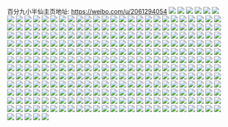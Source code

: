 百分九小半仙主页地址: https://weibo.com/u/2061294054 
![](https://wx4.sinaimg.cn/mw2000/7adcd9e6ly1h87dk1wax7j235s2dce82.jpg) 
![](https://wx4.sinaimg.cn/mw2000/7adcd9e6ly1h82umz6pxxj20u0140wlo.jpg) 
![](https://wx4.sinaimg.cn/mw2000/7adcd9e6ly1h82un09t10j20u0140n7v.jpg) 
![](https://wx4.sinaimg.cn/mw2000/7adcd9e6ly1h82umym2hyj20u0140gsr.jpg) 
![](https://wx4.sinaimg.cn/mw2000/7adcd9e6ly1h82un1339xj20u01407bn.jpg) 
![](https://wx4.sinaimg.cn/mw2000/7adcd9e6ly1h7qtykukd3j20u0140129.jpg) 
![](https://wx4.sinaimg.cn/mw2000/7adcd9e6ly1h7qtyzk6yxj20u0140k0u.jpg) 
![](https://wx4.sinaimg.cn/mw2000/7adcd9e6ly1h7qtyo5wxoj20u0190wpe.jpg) 
![](https://wx4.sinaimg.cn/mw2000/7adcd9e6ly1h7qtyrks7oj20u0140n5z.jpg) 
![](https://wx4.sinaimg.cn/mw2000/7adcd9e6ly1h7qtyvw4vyj20u0140wnx.jpg) 
![](https://wx4.sinaimg.cn/mw2000/7adcd9e6ly1h6z2ssq5moj21400u0q57.jpg) 
![](https://wx4.sinaimg.cn/mw2000/7adcd9e6ly1h6vq2t3la4j24002o0x6q.jpg) 
![](https://wx4.sinaimg.cn/mw2000/7adcd9e6ly1h6vq2utlsrj267x3hyu0y.jpg) 
![](https://wx4.sinaimg.cn/mw2000/7adcd9e6ly1h6vq2rwh4gj23402c0qmi.jpg) 
![](https://wx4.sinaimg.cn/mw2000/7adcd9e6ly1h6vq2xahb1j23402c0e84.jpg) 
![](https://wx4.sinaimg.cn/mw2000/7adcd9e6ly1h6vq2zzvmjj22io1w0x6q.jpg) 
![](https://wx4.sinaimg.cn/mw2000/7adcd9e6ly1h6vq322yimj222o340hdu.jpg) 
![](https://wx4.sinaimg.cn/mw2000/7adcd9e6ly1h6vq35h265j234033yu0y.jpg) 
![](https://wx4.sinaimg.cn/mw2000/7adcd9e6gy1h6sgyu21x8j235s2dcnen.jpg) 
![](https://wx4.sinaimg.cn/mw2000/7adcd9e6gy1h6sgyw7ndoj235s2dckjn.jpg) 
![](https://wx4.sinaimg.cn/mw2000/7adcd9e6gy1h6sgyzifduj24002o0qv7.jpg) 
![](https://wx4.sinaimg.cn/mw2000/7adcd9e6gy1h6sgz31asbj24002o0u0z.jpg) 
![](https://wx4.sinaimg.cn/mw2000/7adcd9e6gy1h6sgz5jpozj24002o0u0y.jpg) 
![](https://wx4.sinaimg.cn/mw2000/7adcd9e6gy1h6sgz92ep2j24002o0hdv.jpg) 
![](https://wx4.sinaimg.cn/mw2000/7adcd9e6gy1h6sgzdb3a6j24002o0tew.jpg) 
![](https://wx4.sinaimg.cn/mw2000/7adcd9e6gy1h6sgzgybx7j234022oqcd.jpg) 
![](https://wx4.sinaimg.cn/mw2000/7adcd9e6gy1h6sgzj028dj22dc35s4qr.jpg) 
![](https://wx4.sinaimg.cn/mw2000/7adcd9e6gy1h6sgzm4wovj24002o01l0.jpg) 
![](https://wx4.sinaimg.cn/mw2000/7adcd9e6gy1h6sgzp8zcnj24002o0x6r.jpg) 
![](https://wx4.sinaimg.cn/mw2000/7adcd9e6gy1h6r77ha36lj23344mox6t.jpg) 
![](https://wx4.sinaimg.cn/mw2000/7adcd9e6gy1h6r76z4cpzj21og2ioe81.jpg) 
![](https://wx4.sinaimg.cn/mw2000/7adcd9e6gy1h6r76vzz7kj22io1ogwmp.jpg) 
![](https://wx4.sinaimg.cn/mw2000/7adcd9e6gy1h6r77nlmuaj23344mo7wm.jpg) 
![](https://wx4.sinaimg.cn/mw2000/7adcd9e6gy1h6r778y3itj21og2ionpd.jpg) 
![](https://wx4.sinaimg.cn/mw2000/7adcd9e6gy1h6r77sofn8j24mo334b2d.jpg) 
![](https://wx4.sinaimg.cn/mw2000/7adcd9e6gy1h6r771k2grj21og2iohdt.jpg) 
![](https://wx4.sinaimg.cn/mw2000/7adcd9e6gy1h6r77ybtwnj24mo334nph.jpg) 
![](https://wx4.sinaimg.cn/mw2000/7adcd9e6gy1h6r7741xx3j22io1ogqv5.jpg) 
![](https://wx4.sinaimg.cn/mw2000/7adcd9e6gy1h6r7aai1o0j22io1ogx6p.jpg) 
![](https://wx4.sinaimg.cn/mw2000/7adcd9e6gy1h6r7ebjwxrj21og2io4qq.jpg) 
![](https://wx4.sinaimg.cn/mw2000/7adcd9e6gy1h6r5tgn0ypj23344mo7wp.jpg) 
![](https://wx4.sinaimg.cn/mw2000/7adcd9e6gy1h6r5tv0bj0j234022ou10.jpg) 
![](https://wx4.sinaimg.cn/mw2000/7adcd9e6gy1h6r5t5p4igj234022o79q.jpg) 
![](https://wx4.sinaimg.cn/mw2000/7adcd9e6gy1h6r5u71z10j222o340hdu.jpg) 
![](https://wx4.sinaimg.cn/mw2000/7adcd9e6gy1h6r5uekcwmj234022o7wi.jpg) 
![](https://wx4.sinaimg.cn/mw2000/7adcd9e6gy1h6r5to17n5j24mo334qv5.jpg) 
![](https://wx4.sinaimg.cn/mw2000/7adcd9e6gy1h6r5umehuaj22io1ogb2c.jpg) 
![](https://wx4.sinaimg.cn/mw2000/7adcd9e6gy1h6qrb88qdzj234022okjm.jpg) 
![](https://wx4.sinaimg.cn/mw2000/7adcd9e6gy1h6qrbbxdizj24mo3344qw.jpg) 
![](https://wx4.sinaimg.cn/mw2000/7adcd9e6gy1h6qrbfinssj24mo334kjr.jpg) 
![](https://wx4.sinaimg.cn/mw2000/7adcd9e6gy1h6qrb4e6imj24mo334b2b.jpg) 
![](https://wx4.sinaimg.cn/mw2000/7adcd9e6gy1h6qrbi8bcuj235s23vqq7.jpg) 
![](https://wx4.sinaimg.cn/mw2000/7adcd9e6gy1h6qrbjurcrj223v35saxy.jpg) 
![](https://wx4.sinaimg.cn/mw2000/7adcd9e6ly1h6jrh95gunj22dc35s7wi.jpg) 
![](https://wx4.sinaimg.cn/mw2000/7adcd9e6ly1h6jrh85f4ej24002o04m6.jpg) 
![](https://wx4.sinaimg.cn/mw2000/7adcd9e6ly1h6jrhbdkpjj22io1og7wi.jpg) 
![](https://wx4.sinaimg.cn/mw2000/7adcd9e6ly1h6jrhe35gsj235r23u1kx.jpg) 
![](https://wx4.sinaimg.cn/mw2000/7adcd9e6ly1h6jrhcacx7j23e829he81.jpg) 
![](https://wx4.sinaimg.cn/mw2000/7adcd9e6ly1h5nyci8xmsj21og2ioe81.jpg) 
![](https://wx4.sinaimg.cn/mw2000/7adcd9e6ly1h5nycdcdp4j222o340x6p.jpg) 
![](https://wx4.sinaimg.cn/mw2000/7adcd9e6gy1h5h1fsdkl0j21o82iob09.jpg) 
![](https://wx4.sinaimg.cn/mw2000/7adcd9e6gy1h5h1fuh7p3j21o62iohdt.jpg) 
![](https://wx4.sinaimg.cn/mw2000/7adcd9e6gy1h5h1fvs7t2j23344mo7wi.jpg) 
![](https://wx4.sinaimg.cn/mw2000/7adcd9e6gy1h5h1fx0lf5j21ng2ioazv.jpg) 
![](https://wx4.sinaimg.cn/mw2000/7adcd9e6gy1h5h1fy99mmj24mo3347wi.jpg) 
![](https://wx4.sinaimg.cn/mw2000/7adcd9e6ly1h5681l2frlj215o1rrqqk.jpg) 
![](https://wx4.sinaimg.cn/mw2000/7adcd9e6ly1h4ya66bgcfj22o03k0npe.jpg) 
![](https://wx4.sinaimg.cn/mw2000/7adcd9e6ly1h4n3ouhgbcj234022o4qq.jpg) 
![](https://wx4.sinaimg.cn/mw2000/7adcd9e6ly1h4n3ov97a9j234022oqv5.jpg) 
![](https://wx4.sinaimg.cn/mw2000/7adcd9e6ly1h4n3owhjrgj22gd1fjhdv.jpg) 
![](https://wx4.sinaimg.cn/mw2000/7adcd9e6ly1h4152sgu4cj21og2io1ky.jpg) 
![](https://wx4.sinaimg.cn/mw2000/7adcd9e6ly1h3krhbj8lwj21s02o07wj.jpg) 
![](https://wx4.sinaimg.cn/mw2000/7adcd9e6ly1h3krhej5h6j21s02o0e82.jpg) 
![](https://wx4.sinaimg.cn/mw2000/7adcd9e6ly1h3krhhptbhj20u0190k9l.jpg) 
![](https://wx4.sinaimg.cn/mw2000/7adcd9e6ly1h3krhfjgm5j22o01s0u0y.jpg) 
![](https://wx4.sinaimg.cn/mw2000/7adcd9e6ly1h3krhi5sixj20u01907g3.jpg) 
![](https://wx4.sinaimg.cn/mw2000/7adcd9e6ly1h3krhgpderj23e829hnpe.jpg) 
![](https://wx4.sinaimg.cn/mw2000/7adcd9e6ly1h3jpyhtsloj235s2dcqv6.jpg) 
![](https://wx4.sinaimg.cn/mw2000/7adcd9e6ly1h34rxivmngj222o340npd.jpg) 
![](https://wx4.sinaimg.cn/mw2000/7adcd9e6ly1h34rxhmx0zj24002o0npf.jpg) 
![](https://wx4.sinaimg.cn/mw2000/7adcd9e6ly1h34rxn9kf4j22o0400u10.jpg) 
![](https://wx4.sinaimg.cn/mw2000/7adcd9e6ly1h2v5dakh2jj21qz2c01fg.jpg) 
![](https://wx4.sinaimg.cn/mw2000/7adcd9e6ly1h2ql6ssxbfj22c0340b2c.jpg) 
![](https://wx4.sinaimg.cn/mw2000/7adcd9e6ly1h2ql6vrmy0j22dc35s1kz.jpg) 
![](https://wx4.sinaimg.cn/mw2000/7adcd9e6ly1h2ql6ug1g5j22c0340qv9.jpg) 
![](https://wx4.sinaimg.cn/mw2000/7adcd9e6ly1h2ql6ofpjfj23402c01l0.jpg) 
![](https://wx4.sinaimg.cn/mw2000/7adcd9e6ly1h2ql6pvvi5j22c03401kz.jpg) 
![](https://wx4.sinaimg.cn/mw2000/7adcd9e6ly1h2ql6r7pqaj22c0340u0y.jpg) 
![](https://wx4.sinaimg.cn/mw2000/7adcd9e6ly1h2nwdc49wkj228q1hukjl.jpg) 
![](https://wx4.sinaimg.cn/mw2000/7adcd9e6ly1h2klap41zdj20u0140gqd.jpg) 
![](https://wx4.sinaimg.cn/mw2000/7adcd9e6ly1h2cwbiqayvj22tc240qv5.jpg) 
![](https://wx4.sinaimg.cn/mw2000/7adcd9e6ly1h2cwbjserrj22tc240npd.jpg) 
![](https://wx4.sinaimg.cn/mw2000/7adcd9e6ly1h2cwbfo6tpj215u1qr7k1.jpg) 
![](https://wx4.sinaimg.cn/mw2000/7adcd9e6ly1h2m77pnsppj21jk15o48i.jpg) 
![](https://wx4.sinaimg.cn/mw2000/7adcd9e6ly1h2btrv3fzyj22io1w07t8.jpg) 
![](https://wx4.sinaimg.cn/mw2000/7adcd9e6ly1h1t0fclilhj20on0wvjxp.jpg) 
![](https://wx4.sinaimg.cn/mw2000/7adcd9e6ly1h1t0fc7v7dj20u0190af7.jpg) 
![](https://wx4.sinaimg.cn/mw2000/7adcd9e6ly1h1poesq5ykj20u01nzn50.jpg) 
![](https://wx4.sinaimg.cn/mw2000/7adcd9e6ly1h1lted0mr2j21z41bfaxc.jpg) 
![](https://wx4.sinaimg.cn/mw2000/7adcd9e6ly1h1j0rsep7zj20qo0k0tay.jpg) 
![](https://wx4.sinaimg.cn/mw2000/7adcd9e6ly1h1d6m9hrl7j23344mob2e.jpg) 
![](https://wx4.sinaimg.cn/mw2000/7adcd9e6ly1h1d6m756poj23344mohdx.jpg) 
![](https://wx4.sinaimg.cn/mw2000/7adcd9e6ly1h1d6mao6cbj22233341kz.jpg) 
![](https://wx4.sinaimg.cn/mw2000/7adcd9e6ly1h1d6mbguhkj222o340kjl.jpg) 
![](https://wx4.sinaimg.cn/mw2000/7adcd9e6ly1h1d6mc1ot6j234022onpd.jpg) 
![](https://wx4.sinaimg.cn/mw2000/7adcd9e6ly1h1d6mcn33tj222o340kjl.jpg) 
![](https://wx4.sinaimg.cn/mw2000/7adcd9e6ly1h1d6no5nl6j222o340qv5.jpg) 
![](https://wx4.sinaimg.cn/mw2000/7adcd9e6ly1h1d6nngpntj222o340b29.jpg) 
![](https://wx4.sinaimg.cn/mw2000/7adcd9e6ly1h1pomuzg9zj20u0190mzz.jpg) 
![](https://wx4.sinaimg.cn/mw2000/7adcd9e6ly1h1bug88zu7j215u2iokcf.jpg) 
![](https://wx4.sinaimg.cn/mw2000/7adcd9e6ly1h1bug7m8loj215u2io7p1.jpg) 
![](https://wx4.sinaimg.cn/mw2000/7adcd9e6ly1h1bug6aynsj215u29edxh.jpg) 
![](https://wx4.sinaimg.cn/mw2000/7adcd9e6ly1h1bug6zhj0j215u2asqm7.jpg) 
![](https://wx4.sinaimg.cn/mw2000/7adcd9e6ly1h1bug5okvfj21400u0qbl.jpg) 
![](https://wx4.sinaimg.cn/mw2000/7adcd9e6ly1h19ow9z3b6j234022o4qq.jpg) 
![](https://wx4.sinaimg.cn/mw2000/7adcd9e6ly1h19owbmsdhj234022o4qq.jpg) 
![](https://wx4.sinaimg.cn/mw2000/7adcd9e6ly1h19ow89nccj234022ox6p.jpg) 
![](https://wx4.sinaimg.cn/mw2000/7adcd9e6ly1h19nu0alnkj22o0400hdv.jpg) 
![](https://wx4.sinaimg.cn/mw2000/7adcd9e6ly1h19nu3ky6bj24002o07wj.jpg) 
![](https://wx4.sinaimg.cn/mw2000/7adcd9e6ly1h1180aapb3j23344mokjo.jpg) 
![](https://wx4.sinaimg.cn/mw2000/7adcd9e6ly1h1102p273ij234022o4qq.jpg) 
![](https://wx4.sinaimg.cn/mw2000/7adcd9e6ly1h1102pz879j233z22nqv6.jpg) 
![](https://wx4.sinaimg.cn/mw2000/7adcd9e6ly1h1102r5waqj233z22ou0y.jpg) 
![](https://wx4.sinaimg.cn/mw2000/7adcd9e6ly1h1102s83odj233z22nkjm.jpg) 
![](https://wx4.sinaimg.cn/mw2000/7adcd9e6ly1h1102nfppyj24mo3344qu.jpg) 
![](https://wx4.sinaimg.cn/mw2000/7adcd9e6ly1h1102snci1j20mb0dxtbd.jpg) 
![](https://wx4.sinaimg.cn/mw2000/7adcd9e6ly1h1o2q1act4j22c03401kz.jpg) 
![](https://wx4.sinaimg.cn/mw2000/7adcd9e6ly1h1o2pzj39nj234022oe83.jpg) 
![](https://wx4.sinaimg.cn/mw2000/7adcd9e6ly1h1o2q2buz3j228a33nkjm.jpg) 
![](https://wx4.sinaimg.cn/mw2000/7adcd9e6ly1h1o2pzx4q2j20u0190dt4.jpg) 
![](https://wx4.sinaimg.cn/mw2000/7adcd9e6ly1h0thx4d681j21h02m87wj.jpg) 
![](https://wx4.sinaimg.cn/mw2000/7adcd9e6ly1h0qrp2se0tj22c0340x6q.jpg) 
![](https://wx4.sinaimg.cn/mw2000/7adcd9e6ly1h0qrp4mfyxj22c0340x6q.jpg) 
![](https://wx4.sinaimg.cn/mw2000/7adcd9e6ly1h0qrp6ddwoj22c03407wj.jpg) 
![](https://wx4.sinaimg.cn/mw2000/7adcd9e6ly1h0ct6vyhgxj20u0140n76.jpg) 
![](https://wx4.sinaimg.cn/mw2000/7adcd9e6ly1h0ct6wntqwj20u0141qd4.jpg) 
![](https://wx4.sinaimg.cn/mw2000/7adcd9e6ly1h0ct6xhlj1j21400u0wmp.jpg) 
![](https://wx4.sinaimg.cn/mw2000/7adcd9e6ly1h0ct6yan1xj21400u07da.jpg) 
![](https://wx4.sinaimg.cn/mw2000/7adcd9e6ly1h08l70ahb1j22vd1wy4qq.jpg) 
![](https://wx4.sinaimg.cn/mw2000/7adcd9e6ly1gzoxgyyjuhj20u0190gth.jpg) 
![](https://wx4.sinaimg.cn/mw2000/7adcd9e6ly1gz58y4uemgj20hs0o5wiw.jpg) 
![](https://wx4.sinaimg.cn/mw2000/7adcd9e6ly1gz58y4eeffj20yi0jhn0h.jpg) 
![](https://wx4.sinaimg.cn/mw2000/7adcd9e6ly1gz58y62tozj20yi14fjwh.jpg) 
![](https://wx4.sinaimg.cn/mw2000/7adcd9e6ly1gz58y6ce9cj20hs0b9q3y.jpg) 
![](https://wx4.sinaimg.cn/mw2000/7adcd9e6ly1gz0qb5ikd6j20u0190dmh.jpg) 
![](https://wx4.sinaimg.cn/mw2000/7adcd9e6ly1gz0qb7guhqj20u0190dlv.jpg) 
![](https://wx4.sinaimg.cn/mw2000/7adcd9e6ly1gz0qb9pp2vj21900u00yj.jpg) 
![](https://wx4.sinaimg.cn/mw2000/7adcd9e6ly1gyyy7zzhgyj23401r0e82.jpg) 
![](https://wx4.sinaimg.cn/mw2000/7adcd9e6ly1gyyy7ykrp4j21r02bz7wh.jpg) 
![](https://wx4.sinaimg.cn/mw2000/7adcd9e6ly1gyyy81h59aj21ko23je81.jpg) 
![](https://wx4.sinaimg.cn/mw2000/7adcd9e6ly1gyyy83oj8mj22m82m8b2a.jpg) 
![](https://wx4.sinaimg.cn/mw2000/7adcd9e6ly1gyyy853brij23402c0hdu.jpg) 
![](https://wx4.sinaimg.cn/mw2000/7adcd9e6ly1gywzq1i856j21900u00xr.jpg) 
![](https://wx4.sinaimg.cn/mw2000/7adcd9e6ly1gxknfwg42kj24002o0hdv.jpg) 
![](https://wx4.sinaimg.cn/mw2000/7adcd9e6ly1gxknfna48ij234022ohdu.jpg) 
![](https://wx4.sinaimg.cn/mw2000/7adcd9e6ly1gxknfoxd1ej234022ou0y.jpg) 
![](https://wx4.sinaimg.cn/mw2000/7adcd9e6ly1gxc8kg0jecj24002o0b2f.jpg) 
![](https://wx4.sinaimg.cn/mw2000/7adcd9e6ly1gxc8jyl62bj222o34kqv8.jpg) 
![](https://wx4.sinaimg.cn/mw2000/7adcd9e6ly1gxbajc78wij24002o0npf.jpg) 
![](https://wx4.sinaimg.cn/mw2000/7adcd9e6ly1gxbaj93b0hj24002o01kz.jpg) 
![](https://wx4.sinaimg.cn/mw2000/7adcd9e6ly1gxbajenv8ej22o0400hdv.jpg) 
![](https://wx4.sinaimg.cn/mw2000/7adcd9e6ly1gxbajiwzejj24002o0e84.jpg) 
![](https://wx4.sinaimg.cn/mw2000/7adcd9e6ly1gxbajqe2w3j22o04004qs.jpg) 
![](https://wx4.sinaimg.cn/mw2000/7adcd9e6ly1gxbajvogicj24002o07wk.jpg) 
![](https://wx4.sinaimg.cn/mw2000/002fuYKigy1gvjkpqu5vpj61990u0gxa02.jpg) 
![](https://wx4.sinaimg.cn/mw2000/002fuYKigy1gvjkppr8bmj60u01hc7h502.jpg) 
![](https://wx4.sinaimg.cn/mw2000/002fuYKigy1gvjkpqpdlpj60u0198qci02.jpg) 
![](https://wx4.sinaimg.cn/mw2000/002fuYKigy1gvjkpquo6aj60u0198k3o02.jpg) 
![](https://wx4.sinaimg.cn/mw2000/002fuYKily1gvbnyjdpqij64002o0hdw02.jpg) 
![](https://wx4.sinaimg.cn/mw2000/002fuYKily1gvbnykttphj64002o07wk02.jpg) 
![](https://wx4.sinaimg.cn/mw2000/002fuYKily1gvbnylk7zrj622o3401ky02.jpg) 
![](https://wx4.sinaimg.cn/mw2000/002fuYKily1gv97h4khicj61yo2m7qv502.jpg) 
![](https://wx4.sinaimg.cn/mw2000/7adcd9e6ly1gv5tr1y177j234022okjm.jpg) 
![](https://wx4.sinaimg.cn/mw2000/7adcd9e6ly1gv5tr2pypyj234022onpe.jpg) 
![](https://wx4.sinaimg.cn/mw2000/002fuYKily1gv5tr08jtfj63344mohdx02.jpg) 
![](https://wx4.sinaimg.cn/mw2000/002fuYKily1gv5tr6ej7mj64mo334b2d02.jpg) 
![](https://wx4.sinaimg.cn/mw2000/002fuYKily1gv0preqd3tj622r3407wi02.jpg) 
![](https://wx4.sinaimg.cn/mw2000/002fuYKily1gv0prfwriyj622r340kjl02.jpg) 
![](https://wx4.sinaimg.cn/mw2000/002fuYKily1gv0prhadcoj622r340b2a02.jpg) 
![](https://wx4.sinaimg.cn/mw2000/002fuYKily1gv0prji550j634022rkjm02.jpg) 
![](https://wx4.sinaimg.cn/mw2000/002fuYKily1gv0prd6goxj622a3401ky02.jpg) 
![](https://wx4.sinaimg.cn/mw2000/002fuYKily1guss54972sj60u01hc7i302.jpg) 
![](https://wx4.sinaimg.cn/mw2000/002fuYKily1gusjne3i7kj61r03401kz02.jpg) 
![](https://wx4.sinaimg.cn/mw2000/002fuYKily1gusjnfta5nj63401r07wj02.jpg) 
![](https://wx4.sinaimg.cn/mw2000/002fuYKily1gusjnh6b13j61r03401kz02.jpg) 
![](https://wx4.sinaimg.cn/mw2000/002fuYKily1gungrv176gj63401rukjl02.jpg) 
![](https://wx4.sinaimg.cn/mw2000/7adcd9e6ly1gungrwfffhj21r03407wi.jpg) 
![](https://wx4.sinaimg.cn/mw2000/002fuYKily1gujcaxeteoj61r0340x6p02.jpg) 
![](https://wx4.sinaimg.cn/mw2000/002fuYKily1gujcaymwm2j61r0340kjl02.jpg) 
![](https://wx4.sinaimg.cn/mw2000/7adcd9e6ly1gu4t4l7ijsj21o02fu7wi.jpg) 
![](https://wx4.sinaimg.cn/mw2000/7adcd9e6ly1gt6prvp79pj222r341u0y.jpg) 
![](https://wx4.sinaimg.cn/mw2000/7adcd9e6ly1gt6ps55r9pj222r3401kz.jpg) 
![](https://wx4.sinaimg.cn/mw2000/7adcd9e6ly1gt6psbt3juj222r351npe.jpg) 
![](https://wx4.sinaimg.cn/mw2000/7adcd9e6ly1gt6psibv60j222r359hdu.jpg) 
![](https://wx4.sinaimg.cn/mw2000/7adcd9e6ly1gt6pt03rubj222r340qv6.jpg) 
![](https://wx4.sinaimg.cn/mw2000/7adcd9e6ly1gt6pqx3sflj222r340qv6.jpg) 
![](https://wx4.sinaimg.cn/mw2000/7adcd9e6ly1gt6ptcyw1aj222r340qv6.jpg) 
![](https://wx4.sinaimg.cn/mw2000/7adcd9e6ly1gt6ptxw84sj222r340x6q.jpg) 
![](https://wx4.sinaimg.cn/mw2000/7adcd9e6ly1gt6pubv7mhj222r340x6q.jpg) 
![](https://wx4.sinaimg.cn/mw2000/7adcd9e6ly1gt5kdgsd8aj222r340kjn.jpg) 
![](https://wx4.sinaimg.cn/mw2000/7adcd9e6ly1gsddafbfmbj20nb17idld.jpg) 
![](https://wx4.sinaimg.cn/mw2000/7adcd9e6ly1gsddaf2tpbj20rv1a2afw.jpg) 
![](https://wx4.sinaimg.cn/mw2000/7adcd9e6ly1gsddagjeb6j21h60tm107.jpg) 
![](https://wx4.sinaimg.cn/mw2000/7adcd9e6ly1gsddagvndnj20r419xgri.jpg) 
![](https://wx4.sinaimg.cn/mw2000/7adcd9e6ly1gs1jj1030yj20u01t0tep.jpg) 
![](https://wx4.sinaimg.cn/mw2000/7adcd9e6ly1gs1jj1kgrpj20u01t0jz0.jpg) 
![](https://wx4.sinaimg.cn/mw2000/7adcd9e6ly1h1px0uwm3dj20u01t0ah2.jpg) 
![](https://wx4.sinaimg.cn/mw2000/7adcd9e6ly1h1px0vaf3yj20u01t0aio.jpg) 
![](https://wx4.sinaimg.cn/mw2000/7adcd9e6ly1h1px0vmbcyj20u01t07d2.jpg) 
![](https://wx4.sinaimg.cn/mw2000/7adcd9e6ly1h1px0w0c9rj20u01t0469.jpg) 
![](https://wx4.sinaimg.cn/mw2000/7adcd9e6ly1grl43bvtx9j23401r0hdt.jpg) 
![](https://wx4.sinaimg.cn/mw2000/7adcd9e6ly1grh2zcr4mlj22pf340x6p.jpg) 
![](https://wx4.sinaimg.cn/mw2000/7adcd9e6ly1gquinekn8sj21ts38xnpe.jpg) 
![](https://wx4.sinaimg.cn/mw2000/7adcd9e6ly1gquinc5bckj210w1tke4d.jpg) 
![](https://wx4.sinaimg.cn/mw2000/7adcd9e6ly1gquing576kj21ts38xe82.jpg) 
![](https://wx4.sinaimg.cn/mw2000/7adcd9e6ly1gquinj19l3j21ts38xnpe.jpg) 
![](https://wx4.sinaimg.cn/mw2000/7adcd9e6ly1gquinjpyeaj214c0omnj3.jpg) 
![](https://wx4.sinaimg.cn/mw2000/7adcd9e6ly1gquinm5h1sj21ts38xkjm.jpg) 
![](https://wx4.sinaimg.cn/mw2000/7adcd9e6ly1gquinqc91kj215u2ioe82.jpg) 
![](https://wx4.sinaimg.cn/mw2000/7adcd9e6ly1gquinoitv2j215u2io4qq.jpg) 
![](https://wx4.sinaimg.cn/mw2000/7adcd9e6ly1gquinrqsr1j215u2ioe82.jpg) 
![](https://wx4.sinaimg.cn/mw2000/7adcd9e6ly1gqcld1lic2j21h02m8npj.jpg) 
![](https://wx4.sinaimg.cn/mw2000/7adcd9e6ly1gqclcws768j20u014079j.jpg) 
![](https://wx4.sinaimg.cn/mw2000/7adcd9e6ly1gnujoysud3j20u01hcnah.jpg) 
![](https://wx4.sinaimg.cn/mw2000/7adcd9e6ly1gnujowzqn3j21hc0u0qff.jpg) 
![](https://wx4.sinaimg.cn/mw2000/7adcd9e6ly1gnujp0edpsj20u01hctom.jpg) 
![](https://wx4.sinaimg.cn/mw2000/7adcd9e6ly1gnujp2j8zoj20u01t0q82.jpg) 
![](https://wx4.sinaimg.cn/mw2000/7adcd9e6ly1gnujp8jy4zj20u01t0tde.jpg) 
![](https://wx4.sinaimg.cn/mw2000/7adcd9e6ly1gnu5p65e3oj21400u0aks.jpg) 
![](https://wx4.sinaimg.cn/mw2000/7adcd9e6ly1gnu5p4kdmcj21400u0alk.jpg) 
![](https://wx4.sinaimg.cn/mw2000/7adcd9e6ly1gnu5p6ngkhj21400u07av.jpg) 
![](https://wx4.sinaimg.cn/mw2000/7adcd9e6ly1gnu5k9g4hgj22c0340npd.jpg) 
![](https://wx4.sinaimg.cn/mw2000/7adcd9e6ly1gnu5kbi5t9j22c0340npd.jpg) 
![](https://wx4.sinaimg.cn/mw2000/7adcd9e6ly1gnu5kdt2ydj22c0340npd.jpg) 
![](https://wx4.sinaimg.cn/mw2000/7adcd9e6ly1gnu5kq8kowj22c0340u0x.jpg) 
![](https://wx4.sinaimg.cn/mw2000/7adcd9e6ly1gnu5kspw6lj22c0340qv5.jpg) 
![](https://wx4.sinaimg.cn/mw2000/7adcd9e6ly1gnu5kvgx5cj23402c0x6p.jpg) 
![](https://wx4.sinaimg.cn/mw2000/7adcd9e6ly1gniqviggenj20o71dq4iq.jpg) 
![](https://wx4.sinaimg.cn/mw2000/7adcd9e6ly1gn01chije6j22tc1aohdt.jpg) 
![](https://wx4.sinaimg.cn/mw2000/7adcd9e6ly1gn01ciabc7j22tc1ao7wh.jpg) 
![](https://wx4.sinaimg.cn/mw2000/7adcd9e6ly1gmymyqowxgj21f02ionpd.jpg) 
![](https://wx4.sinaimg.cn/mw2000/7adcd9e6ly1gms52r3d9wj23401r0kj8.jpg) 
![](https://wx4.sinaimg.cn/mw2000/7adcd9e6ly1gms52smqqpj23401r01kx.jpg) 
![](https://wx4.sinaimg.cn/mw2000/7adcd9e6ly1gms52popq5j23401r0b1v.jpg) 
![](https://wx4.sinaimg.cn/mw2000/7adcd9e6ly1gms52tyeycj23401r0nnv.jpg) 
![](https://wx4.sinaimg.cn/mw2000/7adcd9e6gy1gm2nup10psj21r0340b0w.jpg) 
![](https://wx4.sinaimg.cn/mw2000/7adcd9e6gy1gm2nuqsf5hj21r03401kx.jpg) 
![](https://wx4.sinaimg.cn/mw2000/7adcd9e6gy1gll7bneyrkj22io15rb2a.jpg) 
![](https://wx4.sinaimg.cn/mw2000/7adcd9e6gy1gll7bo9c3gj22io15rx6p.jpg) 
![](https://wx4.sinaimg.cn/mw2000/7adcd9e6gy1gll7bp7doij21og2iob2a.jpg) 
![](https://wx4.sinaimg.cn/mw2000/7adcd9e6gy1gll7mvpr7fj20u0140guf.jpg) 
![](https://wx4.sinaimg.cn/mw2000/7adcd9e6gy1gll7mw685xj20u0140alj.jpg) 
![](https://wx4.sinaimg.cn/mw2000/7adcd9e6gy1gll7mwjdzej20u0140aig.jpg) 
![](https://wx4.sinaimg.cn/mw2000/7adcd9e6ly1gl54a0jarfj20u01hcdy7.jpg) 
![](https://wx4.sinaimg.cn/mw2000/7adcd9e6gy1gl540vdih5j21r0340nos.jpg) 
![](https://wx4.sinaimg.cn/mw2000/7adcd9e6gy1gl540tq1pnj21r03404qp.jpg) 
![](https://wx4.sinaimg.cn/mw2000/7adcd9e6gy1gl540x4iwbj21r0340ax1.jpg) 
![](https://wx4.sinaimg.cn/mw2000/7adcd9e6gy1gl540yzbq9j21r03407vk.jpg) 
![](https://wx4.sinaimg.cn/mw2000/7adcd9e6gy1gl5412eg5kj21r03401kx.jpg) 
![](https://wx4.sinaimg.cn/mw2000/7adcd9e6gy1gl5413v4jij21r03401kx.jpg) 
![](https://wx4.sinaimg.cn/mw2000/7adcd9e6gy1gkp93anrgtj21f02iokjm.jpg) 
![](https://wx4.sinaimg.cn/mw2000/7adcd9e6gy1gkc8i5jfh8j23401r0npe.jpg) 
![](https://wx4.sinaimg.cn/mw2000/7adcd9e6gy1gkc8i71p74j215y2iox6p.jpg) 
![](https://wx4.sinaimg.cn/mw2000/7adcd9e6gy1gkc8i7nuk6j21qi1qidyl.jpg) 
![](https://wx4.sinaimg.cn/mw2000/7adcd9e6gy1gkc8i44szvj221715rwxa.jpg) 
![](https://wx4.sinaimg.cn/mw2000/7adcd9e6gy1gkc8i88udhj215o1elk3q.jpg) 
![](https://wx4.sinaimg.cn/mw2000/7adcd9e6gy1gkc8i98xabj22ik15t4qp.jpg) 
![](https://wx4.sinaimg.cn/mw2000/7adcd9e6gy1gkc8ia7hbnj21z115yqv5.jpg) 
![](https://wx4.sinaimg.cn/mw2000/7adcd9e6gy1gkc8ichnnvj23y81tsqv6.jpg) 
![](https://wx4.sinaimg.cn/mw2000/7adcd9e6gy1gkc8ieay9gj21r0340u0y.jpg) 
![](https://wx4.sinaimg.cn/mw2000/7adcd9e6gy1gjtmd0o3qnj21h02m8kjq.jpg) 
![](https://wx4.sinaimg.cn/mw2000/7adcd9e6gy1gjtmcvf9v5j21h02m81l2.jpg) 
![](https://wx4.sinaimg.cn/mw2000/7adcd9e6gy1gjtmd653crj21h02m8kjq.jpg) 
![](https://wx4.sinaimg.cn/mw2000/7adcd9e6gy1gj45pdaxorj23402c0kjm.jpg) 
![](https://wx4.sinaimg.cn/mw2000/7adcd9e6gy1gj45pfdedvj23402c0e82.jpg) 
![](https://wx4.sinaimg.cn/mw2000/7adcd9e6gy1gj45pgxqjoj23402c0x6p.jpg) 
![](https://wx4.sinaimg.cn/mw2000/7adcd9e6gy1gj45pbbgo5j23402c0e81.jpg) 
![](https://wx4.sinaimg.cn/mw2000/7adcd9e6gy1giypx3a3nuj20u01hcqrm.jpg) 
![](https://wx4.sinaimg.cn/mw2000/7adcd9e6gy1giypx4hnmpj20tk1hc7q8.jpg) 
![](https://wx4.sinaimg.cn/mw2000/7adcd9e6gy1giypx5bde1j215o1qihbs.jpg) 
![](https://wx4.sinaimg.cn/mw2000/7adcd9e6ly1gimw3tvrr4j20u00u0wmp.jpg) 
![](https://wx4.sinaimg.cn/mw2000/7adcd9e6ly1gimw50wggzj20u0140gvf.jpg) 
![](https://wx4.sinaimg.cn/mw2000/7adcd9e6gy1ghqr5947gnj222o1xqqv6.jpg) 
![](https://wx4.sinaimg.cn/mw2000/7adcd9e6gy1ghqr5ej23zj20u0140nis.jpg) 
![](https://wx4.sinaimg.cn/mw2000/7adcd9e6gy1ghqr5f3fw0j20u00u0h15.jpg) 
![](https://wx4.sinaimg.cn/mw2000/7adcd9e6ly1ggvhkbeu0nj20s21d3dwe.jpg) 
![](https://wx4.sinaimg.cn/mw2000/7adcd9e6gy1ggof2lq7mjj21ez24iu0x.jpg) 
![](https://wx4.sinaimg.cn/mw2000/7adcd9e6gy1ggm3xf5jvaj22c02c0qv5.jpg) 
![](https://wx4.sinaimg.cn/mw2000/7adcd9e6gy1ggm3xhh44aj22c02c0x6p.jpg) 
![](https://wx4.sinaimg.cn/mw2000/7adcd9e6gy1ggm3xj0r32j22c02c07wh.jpg) 
![](https://wx4.sinaimg.cn/mw2000/7adcd9e6gy1ggm3xd1142j22c02c04qp.jpg) 
![](https://wx4.sinaimg.cn/mw2000/7adcd9e6gy1ggm3xl1f4jj22c02c0hdt.jpg) 
![](https://wx4.sinaimg.cn/mw2000/7adcd9e6gy1ggm3xm0if6j20u01hcx1w.jpg) 
![](https://wx4.sinaimg.cn/mw2000/7adcd9e6gy1ggm3wlurebj22c02c04qq.jpg) 
![](https://wx4.sinaimg.cn/mw2000/7adcd9e6gy1ggm3woffw0j22c02c0e82.jpg) 
![](https://wx4.sinaimg.cn/mw2000/7adcd9e6gy1ggm3wqvybaj22c02c04qq.jpg) 
![](https://wx4.sinaimg.cn/mw2000/7adcd9e6gy1ggm3wji2a7j22c02c0qv6.jpg) 
![](https://wx4.sinaimg.cn/mw2000/7adcd9e6gy1ggm3wsf3q9j22c02c07wh.jpg) 
![](https://wx4.sinaimg.cn/mw2000/7adcd9e6gy1ggm3wu8grjj22c02c0kjl.jpg) 
![](https://wx4.sinaimg.cn/mw2000/7adcd9e6gy1ggm3wwbf8mj22c02c04qq.jpg) 
![](https://wx4.sinaimg.cn/mw2000/7adcd9e6gy1ggm3wzfzjuj22tc2401l0.jpg) 
![](https://wx4.sinaimg.cn/mw2000/7adcd9e6gy1ggm3x06m4aj20u00u047t.jpg) 
![](https://wx4.sinaimg.cn/mw2000/7adcd9e6ly1gfqe4nv7ovj20u01hcti6.jpg) 
![](https://wx4.sinaimg.cn/mw2000/7adcd9e6ly1gf2iwju0elj22bc3h0b2a.jpg) 
![](https://wx4.sinaimg.cn/mw2000/7adcd9e6ly1ged9vetb2yj21hc1hc1fm.jpg) 
![](https://wx4.sinaimg.cn/mw2000/7adcd9e6ly1gdkfsvrok4j20u0140h6w.jpg) 
![](https://wx4.sinaimg.cn/mw2000/7adcd9e6ly1gdkfswblumj20u01407pl.jpg) 
![](https://wx4.sinaimg.cn/mw2000/7adcd9e6ly1gdjfgmjs85j20j60j6wfh.jpg) 
![](https://wx4.sinaimg.cn/mw2000/7adcd9e6gy1gd42csbogcj2340340qvi.jpg) 
![](https://wx4.sinaimg.cn/mw2000/7adcd9e6ly1gd2olspz5aj20u01hckbq.jpg) 
![](https://wx4.sinaimg.cn/mw2000/7adcd9e6ly1gd2olt5s68j21hc1hc7q7.jpg) 
